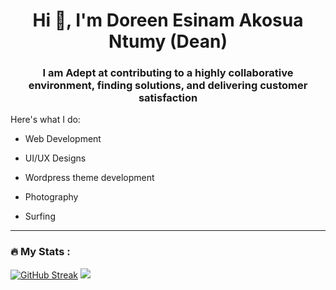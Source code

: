 
<h1 align="center">Hi 👋, I'm Doreen Esinam Akosua Ntumy (Dean)</h1>
<h3 align="center">I am Adept at contributing to a highly collaborative environment, finding solutions, and delivering customer satisfaction</h3>

Here's what I do:


- Web Development

- UI/UX Designs

- Wordpress theme development

- Photography

- Surfing

---

### :fire: My Stats :
[![GitHub Streak](http://github-readme-streak-stats.herokuapp.com?user=deanclark1&theme=white)](https://git.io/streak-stats)
![](https://github-readme-stats.vercel.app/api/top-langs/?username=deanclark1&layout=compact)






